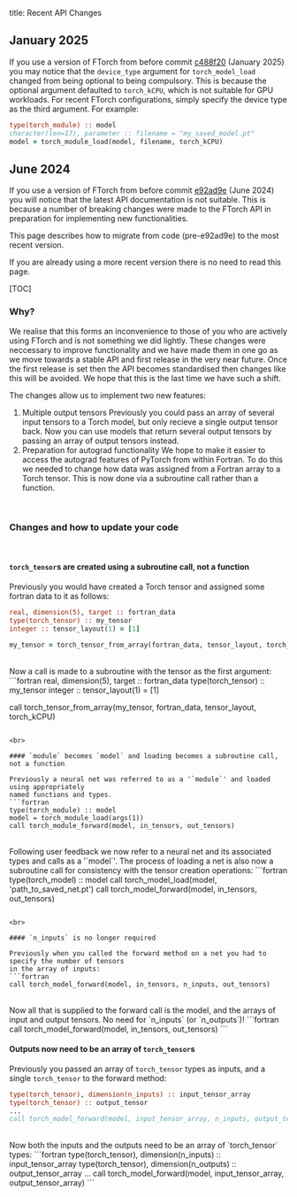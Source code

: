 title: Recent API Changes

## January 2025

If you use a version of FTorch from before commit
[c488f20](c488f20d8d49a15f98176c39a6c8e8db8e708f51)
(January 2025) you may notice that the `device_type` argument for
`torch_model_load` changed from being optional to being compulsory. This is
because the optional argument defaulted to `torch_kCPU`, which is not suitable
for GPU workloads. For recent FTorch configurations, simply specify the device
type as the third argument. For example:
```fortran
type(torch_module) :: model
character(len=17), parameter :: filename = "my_saved_model.pt"
model = torch_module_load(model, filename, torch_kCPU)
```

## June 2024

If you use a version of FTorch from before commit 
[e92ad9e](https://github.com/Cambridge-ICCS/FTorch/commit/e92ad9ec7c2198dbb2ca819854d604b984d293c4)
(June 2024) you will notice that the latest API documentation is not suitable.
This is because a number of breaking changes were made to the FTorch API in preparation
for implementing new functionalities.

This page describes how to migrate from code (pre-e92ad9e) to the most recent version.

If you are already using a more recent version there is no need to read this page.

[TOC]

### Why?

We realise that this forms an inconvenience to those of you who are actively
using FTorch and is not something we did lightly.
These changes were neccessary to improve functionality and we have made them in one go
as we move towards a stable API and first release in the very near future.
Once the first release is set then the API becomes standardised then changes like this
will be avoided. We hope that this is the last time we have such a shift.

The changes allow us to implement two new features:

1. Multiple output tensors
   Previously you could pass an array of several input tensors to a Torch model, but
   only recieve a single output tensor back. Now you can use models that return several
   output tensors by passing an array of output tensors instead.
2. Preparation for autograd functionality
   We hope to make it easier to access the autograd features of PyTorch from within Fortran.
   To do this we needed to change how data was assigned from a Fortran array to a Torch tensor.
   This is now done via a subroutine call rather than a function.

<br>

### Changes and how to update your code

<br>

#### `torch_tensor`s are created using a subroutine call, not a function

Previously you would have created a Torch tensor and assigned some fortran data to it as follows:
```fortran
real, dimension(5), target :: fortran_data
type(torch_tensor) :: my_tensor
integer :: tensor_layout(1) = [1]

my_tensor = torch_tensor_from_array(fortran_data, tensor_layout, torch_kCPU)
```
<br>
Now a call is made to a subroutine with the tensor as the first argument:
```fortran
real, dimension(5), target :: fortran_data
type(torch_tensor) :: my_tensor
integer :: tensor_layout(1) = [1]

call torch_tensor_from_array(my_tensor, fortran_data, tensor_layout, torch_kCPU)
```

<br>

#### `module` becomes `model` and loading becomes a subroutine call, not a function

Previously a neural net was referred to as a '`module`' and loaded using appropriately
named functions and types.
```fortran
type(torch_module) :: model
model = torch_module_load(args(1))
call torch_module_forward(model, in_tensors, out_tensors)
```
<br>
Following user feedback we now refer to a neural net and its associated types and calls
as a '`model`'.
The process of loading a net is also now a subroutine call for consistency with the
tensor creation operations:
```fortran
type(torch_model) :: model
call torch_model_load(model, 'path_to_saved_net.pt')
call torch_model_forward(model, in_tensors, out_tensors)

```

<br>

#### `n_inputs` is no longer required

Previously when you called the forward method on a net you had to specify the number of tensors
in the array of inputs:
```fortran
call torch_model_forward(model, in_tensors, n_inputs, out_tensors)
```
<br>
Now all that is supplied to the forward call is the model, and the arrays of input and
output tensors. No need for `n_inputs` (or `n_outputs`)!
```fortran
call torch_model_forward(model, in_tensors, out_tensors)
```

<br>

#### Outputs now need to be an array of `torch_tensor`s

Previously you passed an array of `torch_tensor` types as inputs, and a single `torch_tensor`
to the forward method:
```fortran
type(torch_tensor), dimension(n_inputs) :: input_tensor_array
type(torch_tensor) :: output_tensor
...
call torch_model_forward(model, input_tensor_array, n_inputs, output_tensor)
```
<br>
Now both the inputs and the outputs need to be an array of `torch_tensor` types:
```fortran
type(torch_tensor), dimension(n_inputs)  :: input_tensor_array
type(torch_tensor), dimension(n_outputs) :: output_tensor_array
...
call torch_model_forward(model, input_tensor_array, output_tensor_array)
```
